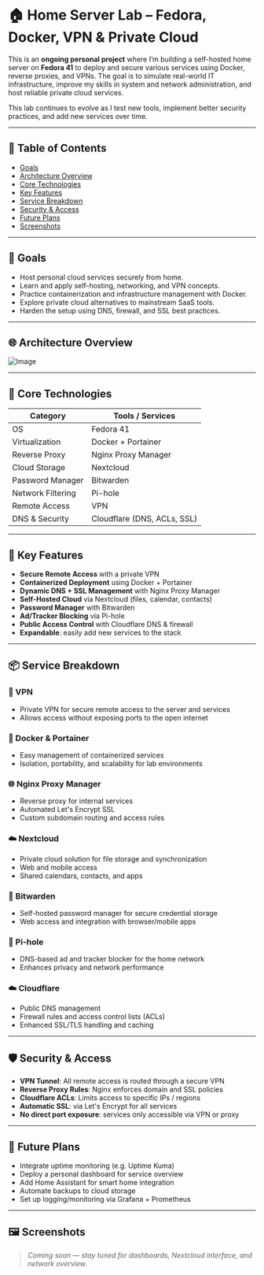 # 🏠 Home Server Lab – Fedora, Docker, VPN & Private Cloud

This is an **ongoing personal project** where I’m building a self-hosted home server on **Fedora 41** to deploy and secure various services using Docker, reverse proxies, and VPNs. The goal is to simulate real-world IT infrastructure, improve my skills in system and network administration, and host reliable private cloud services.

This lab continues to evolve as I test new tools, implement better security practices, and add new services over time.

---

## 📌 Table of Contents

- [Goals](#goals)
- [Architecture Overview](#architecture-overview)
- [Core Technologies](#core-technologies)
- [Key Features](#key-features)
- [Service Breakdown](#service-breakdown)
- [Security & Access](#security--access)
- [Future Plans](#future-plans)
- [Screenshots](#screenshots-optional)

---

## 🎯 Goals

- Host personal cloud services securely from home.
- Learn and apply self-hosting, networking, and VPN concepts.
- Practice containerization and infrastructure management with Docker.
- Explore private cloud alternatives to mainstream SaaS tools.
- Harden the setup using DNS, firewall, and SSL best practices.

---

## 🌐 Architecture Overview

![Image](https://github.com/user-attachments/assets/ce1ee4dd-c212-4fbb-9700-244b2b5e26f9)

---

## 🧰 Core Technologies

| Category           | Tools / Services                          |
|--------------------|-------------------------------------------|
| OS                 | Fedora 41                                 |
| Virtualization     | Docker + Portainer                        |
| Reverse Proxy      | Nginx Proxy Manager                       |
| Cloud Storage      | Nextcloud                                 |
| Password Manager   | Bitwarden                                 |
| Network Filtering  | Pi-hole                                   |
| Remote Access      | VPN                                       |
| DNS & Security     | Cloudflare (DNS, ACLs, SSL)              |

---

## 🚀 Key Features

- **Secure Remote Access** with a private VPN
- **Containerized Deployment** using Docker + Portainer
- **Dynamic DNS + SSL Management** with Nginx Proxy Manager
- **Self-Hosted Cloud** via Nextcloud (files, calendar, contacts)
- **Password Manager** with Bitwarden
- **Ad/Tracker Blocking** via Pi-hole
- **Public Access Control** with Cloudflare DNS & firewall
- **Expandable**: easily add new services to the stack

---

## 📦 Service Breakdown

### 🔐 VPN
- Private VPN for secure remote access to the server and services
- Allows access without exposing ports to the open internet

### 🐳 Docker & Portainer
- Easy management of containerized services
- Isolation, portability, and scalability for lab environments

### 🌐 Nginx Proxy Manager
- Reverse proxy for internal services
- Automated Let's Encrypt SSL
- Custom subdomain routing and access rules

### ☁️ Nextcloud
- Private cloud solution for file storage and synchronization
- Web and mobile access
- Shared calendars, contacts, and apps

### 🔐 Bitwarden
- Self-hosted password manager for secure credential storage
- Web access and integration with browser/mobile apps

### 🛑 Pi-hole
- DNS-based ad and tracker blocker for the home network
- Enhances privacy and network performance

### ☁️ Cloudflare
- Public DNS management
- Firewall rules and access control lists (ACLs)
- Enhanced SSL/TLS handling and caching

---

## 🛡️ Security & Access

- **VPN Tunnel**: All remote access is routed through a secure VPN
- **Reverse Proxy Rules**: Nginx enforces domain and SSL policies
- **Cloudflare ACLs**: Limits access to specific IPs / regions
- **Automatic SSL**: via Let's Encrypt for all services
- **No direct port exposure**: services only accessible via VPN or proxy

---

## 🧠 Future Plans

- Integrate uptime monitoring (e.g. Uptime Kuma)
- Deploy a personal dashboard for service overview
- Add Home Assistant for smart home integration
- Automate backups to cloud storage
- Set up logging/monitoring via Grafana + Prometheus

---

## 🖼️ Screenshots

> _Coming soon — stay tuned for dashboards, Nextcloud interface, and network overview._

